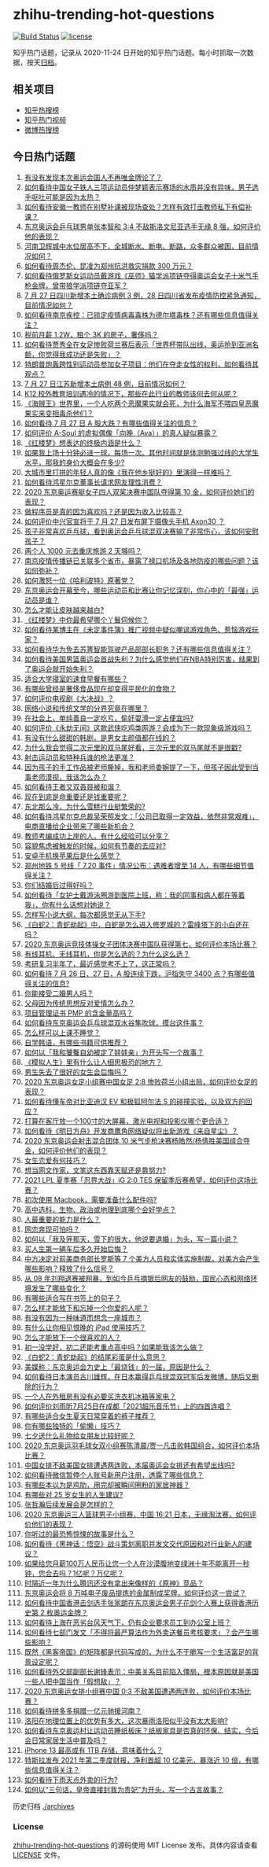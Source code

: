# zhihu-trending-hot-questions

[![Build Status](https://github.com/justjavac/zhihu-trending-hot-questions/workflows/ci/badge.svg?branch=master)](https://github.com/justjavac/zhihu-trending-hot-questions/actions)
[![license](https://img.shields.io/github/license/justjavac/zhihu-trending-hot-questions)](https://github.com/justjavac/zhihu-trending-hot-questions/blob/master/LICENSE)

知乎热门话题，记录从 2020-11-24 日开始的知乎热门话题。每小时抓取一次数据，按天[归档](./archives)。

## 相关项目

- [知乎热搜榜](https://github.com/justjavac/zhihu-trending-top-search)
- [知乎热门视频](https://github.com/justjavac/zhihu-trending-hot-video)
- [微博热搜榜](https://github.com/justjavac/weibo-trending-hot-search)

## 今日热门话题

<!-- BEGIN -->
<!-- 最后更新时间 Wed Jul 28 2021 13:02:30 GMT+0800 (China Standard Time) -->

1. [有没有发现本次奥运会国人不再唯金牌论了？](https://www.zhihu.com/question/474810157)
1. [如何看待中国女子铁人三项运动员仲梦颖表示赛场的水质并没有异味，男子选手呕吐可能是因为太热？](https://www.zhihu.com/question/475406361)
1. [如何看待安徽一教师在别墅补课被现场查处？怎样有效打击教师私下有偿补课？](https://www.zhihu.com/question/475421091)
1. [东京奥运会乒乓球男单张本智和 3:4 不敌斯洛文尼亚选手无缘 8
   强，如何评价他的表现？](https://www.zhihu.com/question/475390740)
1. [河南卫辉城中水位居高不下，全城断水、断电、断路，众多群众被困，目前情况如何？](https://www.zhihu.com/question/475343580)
1. [如何看待周杰伦、昆凌为郑州抗洪救灾捐款 300 万元？](https://www.zhihu.com/question/475171933)
1. [如何看待俄罗斯女运动员戴游戏《巫师》猫学派项链夺得奥运会女子十米气手枪金牌，曾带狼学派项链夺亚军？](https://www.zhihu.com/question/475024966)
1. [7 月 27 日四川新增本土确诊病例 3 例，28
   日四川省发布疫情防控紧急通知，目前情况如何？](https://www.zhihu.com/question/475484555)
1. [如何看待南京疾控：已锁定疫情病毒毒株为德尔塔毒株？还有哪些信息值得关注？](https://www.zhihu.com/question/475247957)
1. [税前月薪 1.2W，租个 3K 的房子，奢侈吗？](https://www.zhihu.com/question/470755124)
1. [如何看待贾秀全在女足惨败荷兰赛后表示「世界杯带队出线，奥运抢到亚洲名额，你觉得我成功还是失败」？](https://www.zhihu.com/question/475423188)
1. [特朗普炮轰跨性别运动员参加女子项目：他们在夺走女性的权利，如何看待其观点？](https://www.zhihu.com/question/475290957)
1. [7 月 27 日江苏新增本土病例 48 例，目前情况如何？](https://www.zhihu.com/question/475496805)
1. [K12 校外教育培训遇冷的情况下，那些在此行业的教师该何去何从呢？](https://www.zhihu.com/question/474516351)
1. [《海贼王》世界里，一个人吃两个恶魔果实就会死，为什么海军不喂四皇恶魔果实来变相毒杀他们？](https://www.zhihu.com/question/469908655)
1. [如何看待 7 月 27 日 A 股大跌？有哪些值得关注的信息？](https://www.zhihu.com/question/475310268)
1. [如何评价 A-Soul
   的虚拟偶像「向晚（Ava）」的真人疑似暴露？](https://www.zhihu.com/question/475463293)
1. [《红楼梦》想表达的终极内涵是什么？](https://www.zhihu.com/question/54833966)
1. [如果我上场十分钟必进一球，每场一次。其他时间就是体测勉强过线的大学生水平，那我的身价大概会在多少?](https://www.zhihu.com/question/472960919)
1. [大城市里打拼的年轻人真的像《我在他乡挺好的》里演得一样难吗？](https://www.zhihu.com/question/473665579)
1. [如何看待鸿星尔克董事长请求网友理性消费？](https://www.zhihu.com/question/474886857)
1. [2020 东京奥运赛艇女子四人双桨决赛中国队夺得第 10
   金，如何评价她们的表现？](https://www.zhihu.com/question/475488344)
1. [做程序员是真的因为喜欢吗？还是因为收入比较高？](https://www.zhihu.com/question/473184827)
1. [如何评价中兴官宣将于 7 月 27 日发布屏下摄像头手机 Axon30
   ？](https://www.zhihu.com/question/473225793)
1. [孩子非常喜欢乒乓球，看到奥运会乒乓球混双决赛输了非常伤心，该如何安慰孩子？](https://www.zhihu.com/question/475164928)
1. [两个人 1000 元去重庆旅游 2 天够吗？](https://www.zhihu.com/question/472417007)
1. [南京疫情传播链已关联多个省市，暴露了禄口机场及各地防疫的哪些问题？该如何弥补？](https://www.zhihu.com/question/475413870)
1. [如何激怒一位《哈利波特》原著党？](https://www.zhihu.com/question/427219865)
1. [东京奥运会开幕至今，哪些运动员和比赛让你记忆深刻，你心中的「最强」运动员是谁？](https://www.zhihu.com/question/475299083)
1. [怎么才能让皮肤越来越白?](https://www.zhihu.com/question/458127901)
1. [《红楼梦》中你最希望哪个丫鬟伺候你？](https://www.zhihu.com/question/375863795)
1. [如何看待某博主在《未定事件簿》推广视频中疑似嘲讽游戏角色、惹恼游戏玩家？](https://www.zhihu.com/question/475183502)
1. [如何看待华为免去苏箐智能驾驶产品部部长职务？还有哪些信息值得关注？](https://www.zhihu.com/question/475376533)
1. [如何看待美国男篮奥运会首战失利？为什么感觉他们在NBA特别厉害，结果到了奥运会就开始失利？](https://www.zhihu.com/question/474990207)
1. [适合大学寝室的速食早餐有哪些？](https://www.zhihu.com/question/27079269)
1. [有哪些曾经是奢侈食品现在却变得平民化的食物？](https://www.zhihu.com/question/466302067)
1. [如何评价电视剧《大决战》？](https://www.zhihu.com/question/467711149)
1. [网络小说和传统文学的分界究竟在哪里？](https://www.zhihu.com/question/361754251)
1. [在社会上，单纯善良一定吃亏，偷奸耍滑一定占便宜吗?](https://www.zhihu.com/question/473914745)
1. [如何评价《永劫无间》这款武侠吃鸡类网游？会成为下一款现象级游戏吗？](https://www.zhihu.com/question/473050656)
1. [有没有什么甜甜的韩剧，是男女主颜值都在线的？](https://www.zhihu.com/question/472947808)
1. [为什么我会觉得二次元里的双马尾好看，三次元里的双马尾就不是很戳?](https://www.zhihu.com/question/449620519)
1. [射击运动员和特种兵谁的枪法更准？](https://www.zhihu.com/question/469107554)
1. [因为孩子的手工作品被老师撕掉，我和老师委婉提了一下，但孩子因此受到当事老师漠视，我该怎么办？](https://www.zhihu.com/question/474117690)
1. [如何看待王者又双叒叕被和谐？](https://www.zhihu.com/question/471580711)
1. [现在到底是命重要还是钱重要呢？](https://www.zhihu.com/question/472975618)
1. [东北那么冷，为什么雪糕行业挺繁荣的?](https://www.zhihu.com/question/412600971)
1. [如何看待鸿星尔克总裁吴荣照发文：「公司已取得一定效益，依然非常艰难」，电商直播给企业带来了哪些新机会？](https://www.zhihu.com/question/474780787)
1. [教师考编成功上岸的人，有什么经验可以分享？](https://www.zhihu.com/question/310523389)
1. [容貌焦虑被触发的时候，如何有节奏的去应对?](https://www.zhihu.com/question/474578042)
1. [安卓手机换苹果后是什么感觉？](https://www.zhihu.com/question/313732168)
1. [郑州地铁 5 号线「 7.20 事件」情况公布：遇难者增至 14
   人，有哪些细节值得关注？](https://www.zhihu.com/question/475284357)
1. [你们结婚后过得好吗？](https://www.zhihu.com/question/474091104)
1. [如何看待「女护士戴游泳圈游到医院上班，称：我的同事和病人都在等着我」，你有什么话想对她说？](https://www.zhihu.com/question/475238568)
1. [怎样写小说大纲，每次都感觉无从下手?](https://www.zhihu.com/question/453970142)
1. [《白蛇2：青蛇劫起》中，白蛇是怎么进入修罗城的？雷峰塔下的小白还在吗？](https://www.zhihu.com/question/474347389)
1. [2020
   东京奥运竞技体操女子团体决赛中国队获得第七，如何评价本场比赛？](https://www.zhihu.com/question/475381070)
1. [有线耳机、无线耳机，你是怎么选的？为什么这么选？](https://www.zhihu.com/question/473478886)
1. [考研复习半年了，最近感觉考不上了，这正常吗？](https://www.zhihu.com/question/472670190)
1. [如何看待 7 月 26 日、27 日，A 股连续下跌，沪指失守 3400
   点？有哪些值得关注的信息?](https://www.zhihu.com/question/475317566)
1. [你能接受二婚男人吗？](https://www.zhihu.com/question/414614768)
1. [父母因为传统思想反对爱情怎么办？](https://www.zhihu.com/question/475176450)
1. [项目管理证书 PMP 的含金量高吗？](https://www.zhihu.com/question/331423016)
1. [如何看待东京奥运会乒乓球混双水谷隼吹球，摸台这件事？](https://www.zhihu.com/question/475145975)
1. [怎么样可以上课不睡觉？](https://www.zhihu.com/question/471614673)
1. [自学韩语，有哪些书籍可供推荐？](https://www.zhihu.com/question/20972662)
1. [如何以「我和饕餮自幼被定了娃娃亲」为开头写一个故事？](https://www.zhihu.com/question/443517569)
1. [《模拟人生》里有什么让人细思极恐的地方？](https://www.zhihu.com/question/264106033)
1. [男生失去了很好的女生会后悔吗？](https://www.zhihu.com/question/329545868)
1. [2020 东京奥运女足小组赛中国女足 2:8
   惨败荷兰小组出局，如何评价女足的表现？](https://www.zhihu.com/question/475391452)
1. [如何看待懂车帝对比亚迪汉 EV 和极狐阿尔法 S
   的碰撞实验，以及双方的回应？](https://www.zhihu.com/question/475036515)
1. [打算在客厅放一个100寸的大屏幕，激光电视和投影仪哪个更合适？](https://www.zhihu.com/question/441824735)
1. [如何看待《明日方舟》开发商鹰角网络疑似将出新游戏《来自星尘》？](https://www.zhihu.com/question/475250299)
1. [2020 东京奥运会射击混合团体 10
   米气步枪决赛杨皓然/杨倩胜美国组合夺金，如何评价他们的表现？](https://www.zhihu.com/question/475309141)
1. [女生恋爱有何技巧？](https://www.zhihu.com/question/26502297)
1. [想当网文作家，文笔这东西靠天赋还是靠努力?](https://www.zhihu.com/question/473657862)
1. [2021 LPL 夏季赛「忍界大战」iG 2:0 TES
   保留季后赛希望，如何评价这场比赛？](https://www.zhihu.com/question/475283649)
1. [初次使用 Macbook，需要准备什么配件吗?](https://www.zhihu.com/question/465162429)
1. [高中选科，生物、政治或地理到底哪个会好学点？](https://www.zhihu.com/question/474761003)
1. [人最重要的能力是什么？](https://www.zhihu.com/question/19602183)
1. [网恋奔现可怕吗？](https://www.zhihu.com/question/313443372)
1. [如何以「我及笄那天，雪下的很大，他说要退婚」为头，写一篇小说？](https://www.zhihu.com/question/430009383)
1. [买人生第一辆车后多久开始后悔？](https://www.zhihu.com/question/354985985)
1. [中方决定对前美商务部长罗斯等 7
   个美方人员和实体实施制裁，对美方会产生哪些影响？释放了什么信号？](https://www.zhihu.com/question/474551272)
1. [从 08
   年刘翔退赛被网暴，到如今乒乓摘银后网友的鼓励，国民心态和网络环境发生了哪些变化？](https://www.zhihu.com/question/475185967)
1. [有哪些适合写在书签上的句子？](https://www.zhihu.com/question/354166347)
1. [怎么样才能放下和忘掉一个你爱的人呢？](https://www.zhihu.com/question/472678315)
1. [有没有因为一种味道而想念一座城市？](https://www.zhihu.com/question/466159247)
1. [有什么让你相见恨晚的 iPad 使用技巧？](https://www.zhihu.com/question/35209973)
1. [怎么才能放下一个很喜欢的人？](https://www.zhihu.com/question/464945624)
1. [初一没学好，初二还能考重点高中吗？如果能我该怎么做？](https://www.zhihu.com/question/461543465)
1. [《白蛇2：青蛇劫起》的结尾彩蛋是什么意思？](https://www.zhihu.com/question/474379083)
1. [美媒称：东京奥运会为史上「最烧钱」的一届，原因是什么？](https://www.zhihu.com/question/475123416)
1. [如何看待日本演员古川雄辉，在日本赢得乒乓球混双冠军后发微博，随后又删除的行为？](https://www.zhihu.com/question/475225346)
1. [一个人在外租房有没有必要买洗衣机冰箱等家电？](https://www.zhihu.com/question/309052383)
1. [如何评价刘雨昕7月25日在成都「2021超乐音乐节」上的四首连唱？](https://www.zhihu.com/question/474896745)
1. [有哪些适合女生夏天日常穿着的裤子推荐？](https://www.zhihu.com/question/61304354)
1. [你有哪些独特的「偷懒」技巧？](https://www.zhihu.com/question/475087174)
1. [七夕送什么礼物给女朋友比较好呢？](https://www.zhihu.com/question/34524616)
1. [2020
   东京奥运羽毛球女双小组赛陈清晨/贾一凡击败韩国组合，如何评价本场比赛？](https://www.zhihu.com/question/475253515)
1. [中国女排不敌美国女排遭遇两连败，本届奥运会女排还有希望出线吗?](https://www.zhihu.com/question/475270870)
1. [如何看待微信暂停个人账号新用户注册，透露了哪些信息？](https://www.zhihu.com/question/475208084)
1. [有哪些本以为是鸡肋，用完却被瞬间圈粉的家居神器？](https://www.zhihu.com/question/359026960)
1. [有哪些对 25 岁女生的人生建议?](https://www.zhihu.com/question/447599541)
1. [张哲瀚后续发展会是怎样的？](https://www.zhihu.com/question/453445712)
1. [2020 东京奥运三人篮球男子小组赛，中国 16:21
   日本，无缘淘汰赛，如何评价他们的表现？](https://www.zhihu.com/question/475299774)
1. [你听过的最恐怖惊悚的故事是什么？](https://www.zhihu.com/question/431630171)
1. [如何看待《黑神话：悟空》战斗策划离职并发文交代原因和对行业新人的建议？](https://www.zhihu.com/question/474908844)
1. [如果给您月薪100万人民币让您一个人在沙漠腹地变绿洲十年不能离开一秒钟，您会去吗？1亿呢？万亿呢？](https://www.zhihu.com/question/472905672)
1. [时隔近一年为什么腾讯还没有拿出来像样的《原神》竞品？](https://www.zhihu.com/question/473981288)
1. [东京奥运会将 8
   万吨电子废品提炼的金属制成奖牌，如何评价这一尝试？](https://www.zhihu.com/question/474716915)
1. [如何看待中国香港击剑选手张家朗在东京奥运会男子花剑个人赛上获得香港历史第 2
   枚奥运金牌？](https://www.zhihu.com/question/475134808)
1. [如何看待上海在恶劣台风天气下，仍有企业要求员工到办公室上班？](https://www.zhihu.com/question/474850575)
1. [如何看待七部门发文「不得将最严算法作为外卖送餐员考核要求」？会产生哪些影响？](https://www.zhihu.com/question/475094320)
1. [既然《黑客帝国》的矩阵都是代码写成的，为什么不干脆写一个生活富足的背景设定呢？](https://www.zhihu.com/question/472297446)
1. [如何看待外交部副部长谢锋表示：中美关系目前陷入僵局，根本原因就是美国一些人把中国当作「假想敌」？](https://www.zhihu.com/question/474996051)
1. [2020 东京奥运女排小组赛中国 0:3
   不敌美国遭遇两连败，如何评价本场比赛？](https://www.zhihu.com/question/475232626)
1. [如何看待拼多多捐赠一亿元驰援河南？](https://www.zhihu.com/question/473963651)
1. [洛阳在地理位置上的优势有多大，这次暴雨洛阳似乎没有太大影响?](https://www.zhihu.com/question/474171360)
1. [如何看待东京奥运村让运动员睡纸板床？纸板家具是否真的环保、结实，今后会日常家居生活中普及吗？](https://www.zhihu.com/question/474231487)
1. [iPhone 13 最高或有 1TB 存储，意味着什么？](https://www.zhihu.com/question/474158639)
1. [特斯拉发布 2021 年第二季度财报，净利首超 10 亿美元，暴涨近 10
   倍，有哪些信息值得关注？](https://www.zhihu.com/question/475033354)
1. [如何看待下雨天点外卖的行为?](https://www.zhihu.com/question/474815657)
1. [如何以“三句话，皇帝直接封我为贵妃”为开头，写一个古言故事？](https://www.zhihu.com/question/472906019)

<!-- END -->

历史归档 [./archives](./archives)

### License

[zhihu-trending-hot-questions](https://github.com/justjavac/zhihu-trending-hot-questions)
的源码使用 MIT License 发布。具体内容请查看 [LICENSE](./LICENSE) 文件。
